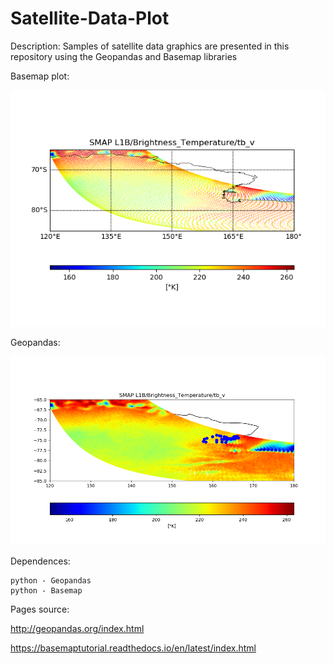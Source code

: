 # Satellite-Data-Plot

Description:
Samples of satellite data graphics are presented in this repository using the Geopandas and Basemap libraries


Basemap plot: 

<p align="center">
  <img width=650 src="SMAP_L1B_Tb_V_basemap.png"/>
 </p>

Geopandas:

<p align="center">
  <img width=650 src="SMAP_L1B_Tb_V_geopandas.png"/>
 </p>


Dependences:

    python - Geopandas
    python - Basemap


Pages source:

http://geopandas.org/index.html

https://basemaptutorial.readthedocs.io/en/latest/index.html
